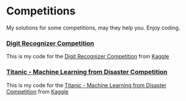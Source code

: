 # Competitions
My solutions for some competitions, may they help you. Enjoy coding.

### [Digit Recognizer Competition](https://github.com/AGMach7/Competitions/blob/main/digit.ipynb)
This is my code for the [Digit Recognizer Competition](https://www.kaggle.com/competitions/digit-recognizer/overview) from [Kaggle](https://www.kaggle.com/)

### [Titanic - Machine Learning from Disaster Competition](https://github.com/AGMach7/Competitions/blob/main/titanic.ipynb)
This is my code for the [Titanic - Machine Learning from Disaster Competition](https://www.kaggle.com/competitions/digit-recognizer/overview) from [Kaggle](https://www.kaggle.com/)
